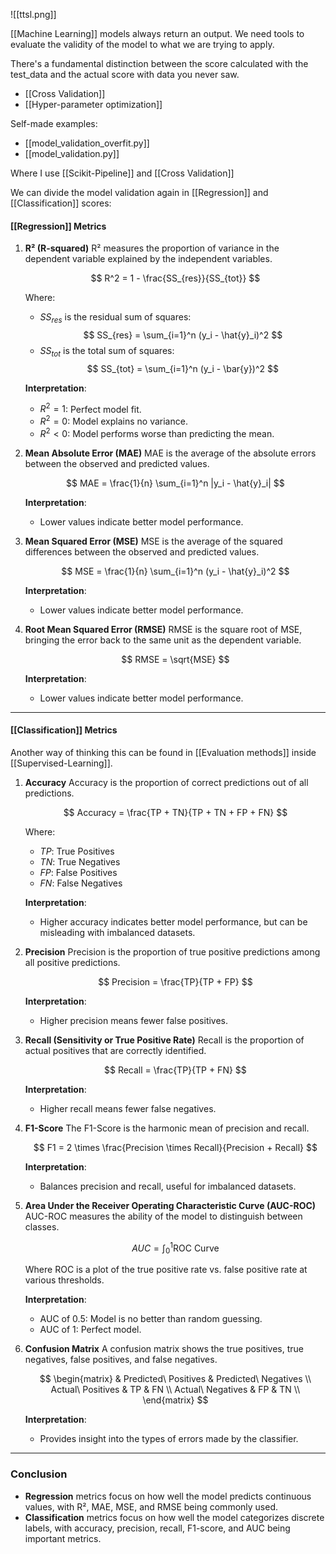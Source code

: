
![[ttsl.png]]

[[Machine Learning]] models always return an output. We need tools to evaluate the validity of the model to what we are trying to apply.

There's a fundamental distinction between the score calculated with the test_data and the actual score with data you never saw.

- [[Cross Validation]]
- [[Hyper-parameter optimization]] 

Self-made examples:
- [[model_validation_overfit.py]] 
- [[model_validation.py]] 

Where I use [[Scikit-Pipeline]] and [[Cross Validation]]

We can divide the model validation again in [[Regression]] and [[Classification]] scores:
#### **[[Regression]] Metrics**

1. **R² (R-squared)**
   R² measures the proportion of variance in the dependent variable explained by the independent variables.

   $$
   R^2 = 1 - \frac{SS_{res}}{SS_{tot}}
   $$

   Where:
   - $SS_{res}$ is the residual sum of squares:
     $$
     SS_{res} = \sum_{i=1}^n (y_i - \hat{y}_i)^2
     $$ 
   - $SS_{tot}$ is the total sum of squares:
     $$
     SS_{tot} = \sum_{i=1}^n (y_i - \bar{y})^2
     $$

   **Interpretation**:
   - $R^2 = 1$: Perfect model fit.
   - $R^2 = 0$: Model explains no variance.
   - $R^2 < 0$: Model performs worse than predicting the mean.

2. **Mean Absolute Error (MAE)**
   MAE is the average of the absolute errors between the observed and predicted values.

   $$
   MAE = \frac{1}{n} \sum_{i=1}^n |y_i - \hat{y}_i|
   $$

   **Interpretation**:
   - Lower values indicate better model performance.

3. **Mean Squared Error (MSE)**
   MSE is the average of the squared differences between the observed and predicted values.

   $$
   MSE = \frac{1}{n} \sum_{i=1}^n (y_i - \hat{y}_i)^2
   $$

   **Interpretation**:
   - Lower values indicate better model performance.

4. **Root Mean Squared Error (RMSE)**
   RMSE is the square root of MSE, bringing the error back to the same unit as the dependent variable.

   $$
   RMSE = \sqrt{MSE}
   $$

   **Interpretation**:
   - Lower values indicate better model performance.


---

#### **[[Classification]] Metrics**

Another way of thinking this can be found in [[Evaluation methods]] inside [[Supervised-Learning]].

1. **Accuracy**
   Accuracy is the proportion of correct predictions out of all predictions.

   $$
   Accuracy = \frac{TP + TN}{TP + TN + FP + FN}
   $$

   Where:
   - $TP$: True Positives
   - $TN$: True Negatives
   - $FP$: False Positives
   - $FN$: False Negatives

   **Interpretation**:
   - Higher accuracy indicates better model performance, but can be misleading with imbalanced datasets.

2. **Precision**
   Precision is the proportion of true positive predictions among all positive predictions.

   $$
   Precision = \frac{TP}{TP + FP}
   $$

   **Interpretation**:
   - Higher precision means fewer false positives.

3. **Recall (Sensitivity or True Positive Rate)**
   Recall is the proportion of actual positives that are correctly identified.

   $$
   Recall = \frac{TP}{TP + FN}
   $$

   **Interpretation**:
   - Higher recall means fewer false negatives.

4. **F1-Score**
   The F1-Score is the harmonic mean of precision and recall.

   $$
   F1 = 2 \times \frac{Precision \times Recall}{Precision + Recall}
   $$

   **Interpretation**:
   - Balances precision and recall, useful for imbalanced datasets.

5. **Area Under the Receiver Operating Characteristic Curve (AUC-ROC)**
   AUC-ROC measures the ability of the model to distinguish between classes.

   $$
   AUC = \int_{0}^{1} \text{ROC Curve}
   $$

   Where ROC is a plot of the true positive rate vs. false positive rate at various thresholds.

   **Interpretation**:
   - AUC of 0.5: Model is no better than random guessing.
   - AUC of 1: Perfect model.

6. **Confusion Matrix**
   A confusion matrix shows the true positives, true negatives, false positives, and false negatives.

   $$
   \begin{matrix}
   & Predicted\ Positives & Predicted\ Negatives \\
   Actual\ Positives & TP & FN \\
   Actual\ Negatives & FP & TN \\
   \end{matrix}
   $$

   **Interpretation**:
   - Provides insight into the types of errors made by the classifier.

---

### Conclusion
- **Regression** metrics focus on how well the model predicts continuous values, with R², MAE, MSE, and RMSE being commonly used.
- **Classification** metrics focus on how well the model categorizes discrete labels, with accuracy, precision, recall, F1-score, and AUC being important metrics.